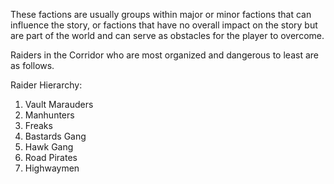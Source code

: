These factions are usually groups within major or minor factions that can influence the story, or factions that have no overall impact on the story but are part of the world and can serve as obstacles for the player to overcome.



Raiders in the Corridor who are most organized and dangerous to least are as follows. 

Raider Hierarchy:
1. Vault Marauders
2. Manhunters
3. Freaks
4. Bastards Gang
5. Hawk Gang
6. Road Pirates
7. Highwaymen